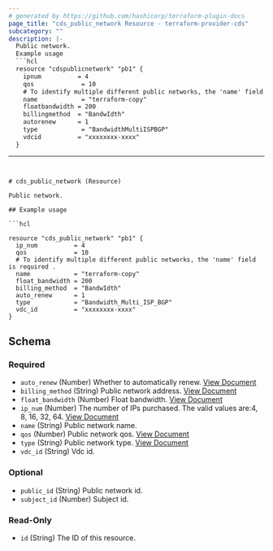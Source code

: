 ```yaml
---
# generated by https://github.com/hashicorp/terraform-plugin-docs
page_title: "cds_public_network Resource - terraform-provider-cds"
subcategory: ""
description: |-
  Public network.
  Example usage
  ```hcl
  resource "cdspublicnetwork" "pb1" {
    ipnum          = 4
    qos             = 10
    # To identify multiple different public networks, the 'name' field is required .
    name            = "terraform-copy"
    floatbandwidth = 200
    billingmethod  = "BandwIdth"
    autorenew      = 1
    type            = "BandwidthMultiISPBGP"
    vdcid          = "xxxxxxxx-xxxx"
  }
  ```
---
```


# cds_public_network (Resource)

Public network.

## Example usage

```hcl

resource "cds_public_network" "pb1" {
  ip_num          = 4
  qos             = 10
  # To identify multiple different public networks, the 'name' field is required .
  name            = "terraform-copy"
  float_bandwidth = 200
  billing_method  = "BandwIdth"
  auto_renew      = 1
  type            = "Bandwidth_Multi_ISP_BGP"
  vdc_id          = "xxxxxxxx-xxxx"
}

```



<!-- schema generated by tfplugindocs -->
## Schema

### Required

- `auto_renew` (Number) Whether to automatically renew. [View Document](https://github.com/capitalonline/openapi/blob/master/%E8%99%9A%E6%8B%9F%E6%95%B0%E6%8D%AE%E4%B8%AD%E5%BF%83%E6%A6%82%E8%A7%88.md#4createpublicnetwork)
- `billing_method` (String) Public network address. [View Document](https://github.com/capitalonline/openapi/blob/master/%E8%99%9A%E6%8B%9F%E6%95%B0%E6%8D%AE%E4%B8%AD%E5%BF%83%E6%A6%82%E8%A7%88.md#4createpublicnetwork)
- `float_bandwidth` (Number) Float bandwidth. [View Document](https://github.com/capitalonline/openapi/blob/master/%E8%99%9A%E6%8B%9F%E6%95%B0%E6%8D%AE%E4%B8%AD%E5%BF%83%E6%A6%82%E8%A7%88.md#4createpublicnetwork)
- `ip_num` (Number) The number of IPs purchased. The valid values are:4, 8, 16, 32, 64. [View Document](https://github.com/capitalonline/openapi/blob/master/%E8%99%9A%E6%8B%9F%E6%95%B0%E6%8D%AE%E4%B8%AD%E5%BF%83%E6%A6%82%E8%A7%88.md#4createpublicnetwork)
- `name` (String) Public network name.
- `qos` (Number) Public network qos. [View Document](https://github.com/capitalonline/openapi/blob/master/%E8%99%9A%E6%8B%9F%E6%95%B0%E6%8D%AE%E4%B8%AD%E5%BF%83%E6%A6%82%E8%A7%88.md#4createpublicnetwork)
- `type` (String) Public network type. [View Document](https://github.com/capitalonline/openapi/blob/master/%E8%99%9A%E6%8B%9F%E6%95%B0%E6%8D%AE%E4%B8%AD%E5%BF%83%E6%A6%82%E8%A7%88.md#4createpublicnetwork)
- `vdc_id` (String) Vdc id.

### Optional

- `public_id` (String) Public network id.
- `subject_id` (Number) Subject id.

### Read-Only

- `id` (String) The ID of this resource.
